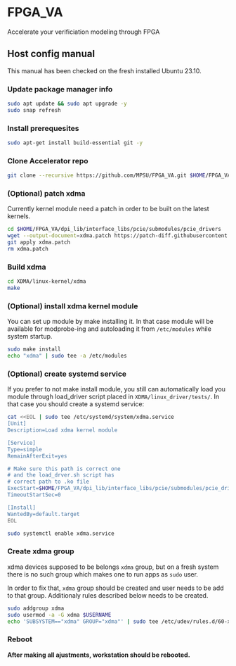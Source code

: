 # FPGA_VA
Accelerate your verificiation modeling through FPGA

## Host config manual

This manual has been checked on the fresh installed Ubuntu 23.10.

### Update package manager info

```bash
sudo apt update && sudo apt upgrade -y
sudo snap refresh
```

### Install prerequesites

```bash
sudo apt-get install build-essential git -y
```

### Clone Accelerator repo

```bash
git clone --recursive https://github.com/MPSU/FPGA_VA.git $HOME/FPGA_VA
```

### (Optional) patch xdma

Currently kernel module need a patch in order to be built on the latest kernels.

```bash
cd $HOME/FPGA_VA/dpi_lib/interface_libs/pcie/submodules/pcie_drivers
wget --output-document=xdma.patch https://patch-diff.githubusercontent.com/raw/Xilinx/dma_ip_drivers/pull/238.patch
git apply xdma.patch
rm xdma.patch
```

### Build xdma

```bash
cd XDMA/linux-kernel/xdma
make
```

### (Optional) install xdma kernel module

You can set up module by make installing it.
In that case module will be available for modprobe-ing and autoloading it from `/etc/modules` while system startup.

```bash
sudo make install
echo "xdma" | sudo tee -a /etc/modules
```

### (Optional) create systemd service

If you prefer to not make install module, you still can automatically load you module through load_driver
script placed in `XDMA/linux_driver/tests/`. In that case you should create a systemd service:

```bash
cat <<EOL | sudo tee /etc/systemd/system/xdma.service
[Unit]
Description=Load xdma kernel module

[Service]
Type=simple
RemainAfterExit=yes

# Make sure this path is correct one
# and the load_drver.sh script has
# correct path to .ko file
ExecStart=$HOME/FPGA_VA/dpi_lib/interface_libs/pcie/submodules/pcie_drivers/XDMA/linux-kernel/tests/load_driver.sh
TimeoutStartSec=0

[Install]
WantedBy=default.target
EOL

sudo systemctl enable xdma.service
```

### Create xdma group

xdma devices supposed to be belongs `xdma` group, but on a fresh system there is no such group which makes one to run apps as `sudo` user.

In order to fix that, `xdma` group should be created and user needs to be add to that group. Additionaly rules described below needs to be created.

```bash
sudo addgroup xdma
sudo usermod -a -G xdma $USERNAME
echo 'SUBSYSTEM=="xdma" GROUP="xdma"' | sudo tee /etc/udev/rules.d/60-xdma.rules
```

### Reboot

**After making all ajustments, workstation should be rebooted.**
